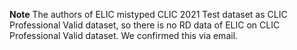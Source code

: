 **Note**
The authors of ELIC mistyped CLIC 2021 Test dataset as CLIC Professional Valid dataset, so there is no RD data of ELIC on CLIC Professional Valid dataset. We confirmed this via email.
